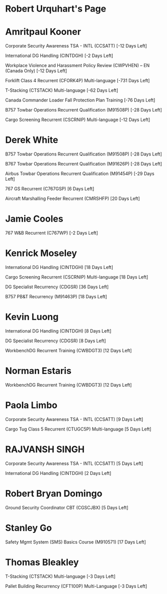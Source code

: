 # Robert Urquhart's Page




# Amritpaul Kooner


Corporate Security Awareness TSA - INTL (CCSATT) [-12 Days Left]

International DG Handling (CINTDGH) [-2 Days Left]

Workplace Violence and Harassment Policy Review (CWPVHEN) – EN (Canada Only) [-12 Days Left]

Forklift Class 4 Recurrent (CFORK4P) Multi-language [-731 Days Left]

T-Stacking (CTSTACK) Multi-language [-62 Days Left]

Canada Commander Loader Fall Protection Plan Training [-76 Days Left]

B757 Towbar Operations Recurrent Qualification (M91508P) [-28 Days Left]

Cargo Screening Recurrent (CSCRNIP) Multi-language [-12 Days Left]



# Derek White


B757 Towbar Operations Recurrent Qualification (M91508P) [-28 Days Left]

B767 Towbar Operations Recurrent Qualification (M91626P) [-28 Days Left]

Airbus Towbar Operations Recurrent Qualification (M91454P) [-29 Days Left]

767 GS Recurrent (C767GSP) [6 Days Left]

Aircraft Marshalling Feeder Recurrent (CMRSHFP) [20 Days Left]



# Jamie Cooles


767 W&B Recurrent (C767WP) [-2 Days Left]



# Kenrick Moseley


International DG Handling (CINTDGH) [18 Days Left]

Cargo Screening Recurrent (CSCRNIP) Multi-language [18 Days Left]

DG Specialist Recurrency (CDGSR) [36 Days Left]

B757 PB&T Recurrency (M91463P) [18 Days Left]



# Kevin Luong


International DG Handling (CINTDGH) [8 Days Left]

DG Specialist Recurrency (CDGSR) [8 Days Left]

WorkbenchDG Recurrent Training (CWBDGT3) [12 Days Left]



# Norman Estaris


WorkbenchDG Recurrent Training (CWBDGT3) [12 Days Left]



# Paola Limbo


Corporate Security Awareness TSA - INTL (CCSATT) [9 Days Left]

Cargo Tug Class 5 Recurrent (CTUGC5P) Multi-language [5 Days Left]



# RAJVANSH SINGH


Corporate Security Awareness TSA - INTL (CCSATT) [5 Days Left]

International DG Handling (CINTDGH) [2 Days Left]



# Robert Bryan Domingo


Ground Security Coordinator CBT (CGSCJBX) [5 Days Left]



# Stanley Go


Safety Mgmt System (SMS) Basics Course (M910571) [17 Days Left]



# Thomas Bleakley


T-Stacking (CTSTACK) Multi-language [-3 Days Left]

Pallet Building Recurrency (CFT100P) Multi-Language [-3 Days Left]



